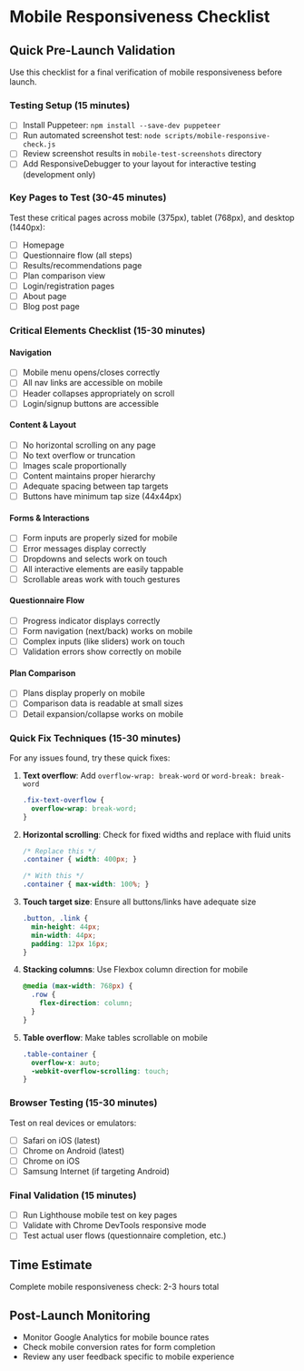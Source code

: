 # Mobile Responsiveness Checklist

## Quick Pre-Launch Validation

Use this checklist for a final verification of mobile responsiveness before launch.

### Testing Setup (15 minutes)

- [ ] Install Puppeteer: `npm install --save-dev puppeteer`
- [ ] Run automated screenshot test: `node scripts/mobile-responsive-check.js`
- [ ] Review screenshot results in `mobile-test-screenshots` directory
- [ ] Add ResponsiveDebugger to your layout for interactive testing (development only)

### Key Pages to Test (30-45 minutes)

Test these critical pages across mobile (375px), tablet (768px), and desktop (1440px):

- [ ] Homepage
- [ ] Questionnaire flow (all steps)
- [ ] Results/recommendations page
- [ ] Plan comparison view
- [ ] Login/registration pages
- [ ] About page
- [ ] Blog post page

### Critical Elements Checklist (15-30 minutes)

#### Navigation
- [ ] Mobile menu opens/closes correctly
- [ ] All nav links are accessible on mobile
- [ ] Header collapses appropriately on scroll
- [ ] Login/signup buttons are accessible

#### Content & Layout
- [ ] No horizontal scrolling on any page
- [ ] No text overflow or truncation
- [ ] Images scale proportionally
- [ ] Content maintains proper hierarchy
- [ ] Adequate spacing between tap targets
- [ ] Buttons have minimum tap size (44x44px)

#### Forms & Interactions
- [ ] Form inputs are properly sized for mobile
- [ ] Error messages display correctly
- [ ] Dropdowns and selects work on touch
- [ ] All interactive elements are easily tappable
- [ ] Scrollable areas work with touch gestures

#### Questionnaire Flow
- [ ] Progress indicator displays correctly
- [ ] Form navigation (next/back) works on mobile
- [ ] Complex inputs (like sliders) work on touch
- [ ] Validation errors show correctly on mobile

#### Plan Comparison
- [ ] Plans display properly on mobile
- [ ] Comparison data is readable at small sizes
- [ ] Detail expansion/collapse works on mobile

### Quick Fix Techniques (15-30 minutes)

For any issues found, try these quick fixes:

1. **Text overflow**: Add `overflow-wrap: break-word` or `word-break: break-word`
   ```css
   .fix-text-overflow {
     overflow-wrap: break-word;
   }
   ```

2. **Horizontal scrolling**: Check for fixed widths and replace with fluid units
   ```css
   /* Replace this */
   .container { width: 400px; }
   
   /* With this */
   .container { max-width: 100%; }
   ```

3. **Touch target size**: Ensure all buttons/links have adequate size
   ```css
   .button, .link {
     min-height: 44px;
     min-width: 44px;
     padding: 12px 16px;
   }
   ```

4. **Stacking columns**: Use Flexbox column direction for mobile
   ```css
   @media (max-width: 768px) {
     .row {
       flex-direction: column;
     }
   }
   ```

5. **Table overflow**: Make tables scrollable on mobile
   ```css
   .table-container {
     overflow-x: auto;
     -webkit-overflow-scrolling: touch;
   }
   ```

### Browser Testing (15-30 minutes)

Test on real devices or emulators:

- [ ] Safari on iOS (latest)
- [ ] Chrome on Android (latest)
- [ ] Chrome on iOS
- [ ] Samsung Internet (if targeting Android)

### Final Validation (15 minutes)

- [ ] Run Lighthouse mobile test on key pages
- [ ] Validate with Chrome DevTools responsive mode
- [ ] Test actual user flows (questionnaire completion, etc.)

## Time Estimate

Complete mobile responsiveness check: 2-3 hours total

## Post-Launch Monitoring

- Monitor Google Analytics for mobile bounce rates
- Check mobile conversion rates for form completion
- Review any user feedback specific to mobile experience 